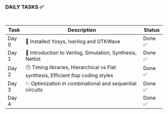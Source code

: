 ### DAILY TASKS ✅

<br> 

| Task   | Description                                              | Status  |
|--------|----------------------------------------------------------|---------|
| Day 0  | 🔨 Installed Yosys, Iverilog and GTKWave               | Done ✅ |
| Day 1  | 🔨 Introduction to Verilog, Simulation, Synthesis, Netlist | Done ✅ |
| Day 2  | 🕒 Timing libraries, Hierarchical vs Flat synthesis, Efficient flop coding styles | Done ✅ |
| Day 3  | ✨ Optimization in combinational and sequential circuits | Done ✅ |
| Day 4  |  | Done ✅ |
